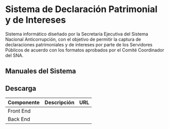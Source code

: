 # Sistema de Declaración Patrimonial y de Intereses

Sistema informático diseñado por la Secretaría Ejecutiva del Sistema Nacional Anticorrupción, con el objetivo de permitir la captura de declaraciones patrimoniales y de intereses por parte de los Servidores Públicos de acuerdo con los formatos aprobados por el Comité Coordinador del SNA.

## Manuales del Sistema

## Descarga

| Componente | Descripción | URL |
| ---- | ---- | ---- |
| Front End  |             |    |
| Back End   |             |    |

